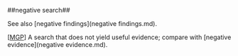 ##negative search##

See also [negative findings](negative findings.md).

\[[MGP](SOURCES.md#MGP)\] A search that does not yield useful evidence; compare with [negative evidence](negative evidence.md). 
